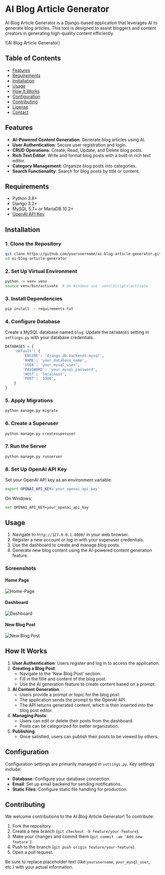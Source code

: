 # AI Blog Article Generator

AI Blog Article Generator is a Django-based application that leverages AI to generate blog articles. This tool is designed to assist bloggers and content creators in generating high-quality content efficiently.

![AI Blog Article Generator]

## Table of Contents

- [Features](#features)
- [Requirements](#requirements)
- [Installation](#installation)
- [Usage](#usage)
- [How It Works](#how-it-works)
- [Configuration](#configuration)
- [Contributing](#contributing)
- [License](#license)
- [Contact](#contact)

## Features

- **AI-Powered Content Generation**: Generate blog articles using AI.
- **User Authentication**: Secure user registration and login.
- **CRUD Operations**: Create, Read, Update, and Delete blog posts.
- **Rich Text Editor**: Write and format blog posts with a built-in rich text editor.
- **Category Management**: Organize blog posts into categories.
- **Search Functionality**: Search for blog posts by title or content.

## Requirements

- Python 3.8+
- Django 3.2+
- MySQL 5.7+ or MariaDB 10.2+
- [OpenAI API Key](https://openai.com/api/)

## Installation

### 1. Clone the Repository

```sh
git clone https://github.com/yourusername/ai-blog-article-generator.git
cd ai-blog-article-generator
```

### 2. Set Up Virtual Environment

```sh
python -m venv venv
source venv/bin/activate  # On Windows use `venv\Scripts\activate`
```

### 3. Install Dependencies

```sh
pip install -r requirements.txt
```

### 4. Configure Database

Create a MySQL database named `blog`. Update the `DATABASES` setting in `settings.py` with your database credentials.

```python
DATABASES = {
    'default': {
        'ENGINE': 'django.db.backends.mysql',
        'NAME': 'your_database_name',
        'USER': 'your_mysql_user',
        'PASSWORD': 'your_mysql_password',
        'HOST': 'localhost',
        'PORT': '3306',
    }
}
```

### 5. Apply Migrations

```sh
python manage.py migrate
```

### 6. Create a Superuser

```sh
python manage.py createsuperuser
```

### 7. Run the Server

```sh
python manage.py runserver
```

### 8. Set Up OpenAI API Key

Set your OpenAI API key as an environment variable:

```sh
export OPENAI_API_KEY='your_openai_api_key'
```

On Windows:

```sh
set OPENAI_API_KEY=your_openai_api_key
```

## Usage

1. Navigate to `http://127.0.0.1:8000/` in your web browser.
2. Register a new account or log in with your superuser credentials.
3. Use the dashboard to create and manage blog posts.
4. Generate new blog content using the AI-powered content generation feature.

### Screenshots

#### Home Page
![Home-Page](https://github.com/nandu1331/AI-Blog-Generator/assets/116256681/ee1ec094-a9e6-46b6-a39f-3f1b9fdc07eb)

#### Dashboard
![Dashboard](images/dashboard.png)

#### New Blog Post
![New Blog Post](images/new_blog_post.png)

## How It Works

1. **User Authentication**: Users register and log in to access the application.
2. **Creating a Blog Post**:
    - Navigate to the 'New Blog Post' section.
    - Fill in the title and content of the blog post.
    - Use the AI generation feature to create content based on a prompt.
3. **AI Content Generation**:
    - Users provide a prompt or topic for the blog post.
    - The application sends the prompt to the OpenAI API.
    - The API returns generated content, which is then inserted into the blog post editor.
4. **Managing Posts**:
    - Users can edit or delete their posts from the dashboard.
    - Posts can be categorized for better organization.
5. **Publishing**:
    - Once satisfied, users can publish their posts to be viewed by others.

## Configuration

Configuration settings are primarily managed in `settings.py`. Key settings include:

- **Database**: Configure your database connection.
- **Email**: Set up email backend for sending notifications.
- **Static Files**: Configure static file handling for production.

## Contributing

We welcome contributions to the AI Blog Article Generator! To contribute:

1. Fork the repository.
2. Create a new branch (`git checkout -b feature/your-feature`).
3. Make your changes and commit them (`git commit -am 'Add new feature'`).
4. Push to the branch (`git push origin feature/your-feature`).
5. Open a pull request.

Be sure to replace placeholder text (like `yourusername`, `your_mysql_user`, etc.) with your actual information.
